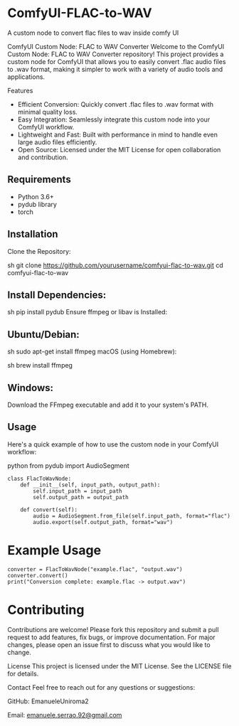 # ComfyUI-FLAC-to-WAV
A custom node to convert flac files to wav inside comfy UI

ComfyUI Custom Node: FLAC to WAV Converter
Welcome to the ComfyUI Custom Node: FLAC to WAV Converter repository! This project provides a custom node for ComfyUI that allows you to easily convert .flac audio files to .wav format, making it simpler to work with a variety of audio tools and applications.

Features
- Efficient Conversion: Quickly convert .flac files to .wav format with minimal quality loss.
- Easy Integration: Seamlessly integrate this custom node into your ComfyUI workflow.
- Lightweight and Fast: Built with performance in mind to handle even large audio files efficiently.
- Open Source: Licensed under the MIT License for open collaboration and contribution.

## Requirements

- Python 3.6+
- pydub library
- torch

## Installation
Clone the Repository:

sh
git clone https://github.com/yourusername/comfyui-flac-to-wav.git
cd comfyui-flac-to-wav

## Install Dependencies:

sh
pip install pydub
Ensure ffmpeg or libav is Installed:

## Ubuntu/Debian:

sh
sudo apt-get install ffmpeg
macOS (using Homebrew):

sh
brew install ffmpeg

## Windows:

Download the FFmpeg executable and add it to your system's PATH.

## Usage
Here's a quick example of how to use the custom node in your ComfyUI workflow:

python
from pydub import AudioSegment
```
class FlacToWavNode:
    def __init__(self, input_path, output_path):
        self.input_path = input_path
        self.output_path = output_path

    def convert(self):
        audio = AudioSegment.from_file(self.input_path, format="flac")
        audio.export(self.output_path, format="wav")
```

# Example Usage

```
converter = FlacToWavNode("example.flac", "output.wav")
converter.convert()
print("Conversion complete: example.flac -> output.wav")
```

# Contributing
Contributions are welcome! Please fork this repository and submit a pull request to add features, fix bugs, or improve documentation. For major changes, please open an issue first to discuss what you would like to change.

License
This project is licensed under the MIT License. See the LICENSE file for details.

Contact
Feel free to reach out for any questions or suggestions:

GitHub: EmanueleUniroma2

Email: emanuele.serrao.92@gmail.com
